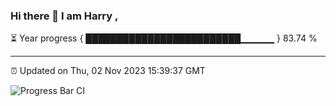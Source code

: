 ### Hi there 👋 I am Harry , 

⏳ Year progress { █████████████████████████▁▁▁▁▁ } 83.74 %

---

⏰ Updated on Thu, 02 Nov 2023 15:39:37 GMT

![Progress Bar CI](https://github.com/duykhang68/duykhang68/workflows/Progress%20Bar%20CI/badge.svg)
